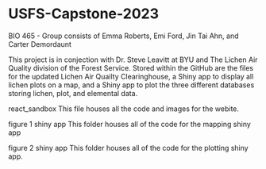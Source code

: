 # USFS-Capstone-2023
BIO 465 - Group consists of Emma Roberts, Emi Ford, Jin Tai Ahn, and Carter Demordaunt

This project is in conjection with Dr. Steve Leavitt at BYU and The Lichen Air Quality division of the Forest Service. Stored within the GitHub are the files for the updated Lichen Air Quailty Clearinghouse, a Shiny app to display all lichen plots on a map, and a Shiny app to plot the three different databases storing lichen, plot, and elemental data. 

react_sandbox
This file houses all the code and images for the webite.

figure 1 shiny app 
This folder houses all of the code for the mapping shiny app

figure 2 shiny app 
This folder houses all of the code for the plotting shiny app. 

